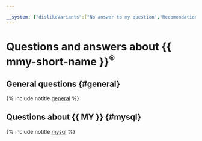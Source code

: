 ```yaml
---

__system: {"dislikeVariants":["No answer to my question","Recomendations didn't help","The content doesn't match title","Other"]}
---
```

# Questions and answers about {{ mmy-short-name }}<sup>®</sup>

## General questions {#general}

{% include notitle [general](general.md) %}

## Questions about {{ MY }} {#mysql}

{% include notitle [mysql](mysql.md) %}

